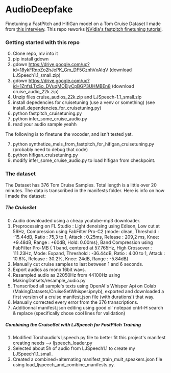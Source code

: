 # AudioDeepfake
Finetuning a FastPitch and HifiGan model on a Tom Cruise Dataset I made from [this interview](https://www.youtube.com/watch?v=P_1TZ4gYA2s).
This repo reworks [NVidia's fastpitch finetuning tutorial](https://github.com/NVIDIA/NeMo/blob/main/tutorials/tts/FastPitch_Finetuning.ipynb).

### Getting started with this repo

0. Clone repo, mv into it
1. pip install gdown
2. gdown https://drive.google.com/uc?id=18ykFRnpZo2hJePK_Gm_DF5CznhVxAIqV (download LJSpeech1.1_small.zip)
3. gdown https://drive.google.com/uc?id=1ZnfsLTxSo_DVuqMOEjyCpBGP3UHMBEn8 (download cruise_audio_22k.zip)
2. Unzip files cruise_audios_22k.zip and LJSpeech-1.1_small.zip
3. install depedencies for cruisetuning (use a venv or something) (see install_dependencies_for_cruisetuning.py)
4. python fastpitch_cruisetuning.py
5. python infer_some_cruise_audio.py
6. read your audio sample yeahh

The following is to finetune the vocoder, and isn't tested yet.

7. python synthetize_mels_from_fastpitch_for_hifigan_cruisetuning.py (probably need to debug that code)
8. python hifigan_cruisetuning.py
9. modify infer_some_cruise_audio.py to load hifigan from checkpoint.

### The dataset

The Dataset has 376 Tom Cruise Samples. Total length is a little over 20 minutes. The data is transcribed in the manifests folder. Here is info on how I made the dataset:

##### The CruiseSet

0. Audio downloaded using a cheap youtube-mp3 downloader.
1. Preprocessing on FL Studio : Light denoising using Edison, Low cut at 56Hz, Compression using FabFilter Pro-C2 {mode: clean, Threshold : -15.44dB, Ratio : 75,3 to 1, Attack : 0.25ms, Release : 209,2 ms, Knee: +9.48dB, Range : +60dB, Hold: 0.00ms}, Band Compression using FabFilter Pro-MB { 1 band, centered at 57.765Hz, High Crossover : 111.23Hz, Mode: Expand, Threshold : -36.44dB, Ratio : 4.00 to 1, Attack : 10.6%, Release : 30.2%, Knee: 24dB, Range : -5.84dB}
2. Manually cut cruise samples to last between 1 and 6 seconds.
3. Export audios as mono 16bit wavs.
4. Resampled audio as 22050Hz from 44100Hz using MakingDatsets/resample_audio.py
5. Transcribed all sample's texts using OpenAI's Whisper Api on Colab (MakingDatasets/CruiseSetWhisper.ipnyb), exported and downloaded a first version of a cruise manifest.json file (with durations!) that way.
6. Manually corrected every error from the 376 transcriptions.
7. Additionnal manifest.json editing using good ol' notepad cntrl-H search & replace (specifically chose cool lines for validation)

##### Combining the CruiseSet with LJSpeech for FastPitch Training

1. Modified Torchaudio's ljspeech.py file to better fit this project's manifest creating needs --> ljspeech_loader.py
2. Selected about 5h of audio from LJSpeech1.1 to create my LJSpeech1.1_small.
3. Created a combined+alternating manifest_train_mult_speakers.json file using load_ljspeech_and_combine_manifests.py.
